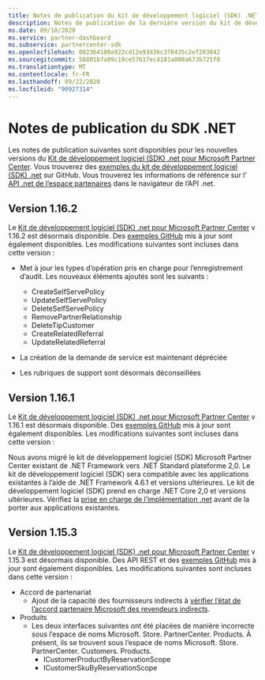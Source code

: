 ```yaml
---
title: Notes de publication du kit de développement logiciel (SDK) .NET Partner Center
description: Notes de publication de la dernière version du kit de développement logiciel (SDK) .NET de l’espace partenaires.
ms.date: 09/18/2020
ms.service: partner-dashboard
ms.subservice: partnercenter-sdk
ms.openlocfilehash: 082364100a922cd12e93d36c378435c2ef283842
ms.sourcegitcommit: 58801b7a09c19ce57617ec4181a008a673b725f0
ms.translationtype: MT
ms.contentlocale: fr-FR
ms.lasthandoff: 09/22/2020
ms.locfileid: "90927314"
---
```

# <a name="net-sdk-release-notes"></a>Notes de publication du SDK .NET

Les notes de publication suivantes sont disponibles pour les nouvelles versions du [Kit de développement logiciel (SDK) .net pour Microsoft Partner Center](https://www.nuget.org/packages/Microsoft.Store.PartnerCenter). Vous trouverez des [exemples du kit de développement logiciel (SDK) .net](https://github.com/Microsoft/Partner-Center-DotNet-Samples) sur GitHub. Vous trouverez les informations de référence sur l' [API .net de l’espace partenaires](/dotnet/api/?view=partnercenter-dotnet-latest&preserve-view=true) dans le navigateur de l’API .net.

## <a name="version-1162"></a>Version 1.16.2

Le [Kit de développement logiciel (SDK) .net pour Microsoft Partner Center](https://www.nuget.org/packages/Microsoft.Store.PartnerCenter/1.16.2) v 1.16.2 est désormais disponible. Des [exemples GitHub](https://github.com/Microsoft/Partner-Center-DotNet-Samples) mis à jour sont également disponibles. Les modifications suivantes sont incluses dans cette version :

* Met à jour les types d’opération pris en charge pour l’enregistrement d’audit. Les nouveaux éléments ajoutés sont les suivants :
  * CreateSelfServePolicy
  * UpdateSelfServePolicy
  * DeleteSelfServePolicy
  * RemovePartnerRelationship
  * DeleteTipCustomer
  * CreateRelatedReferral
  * UpdateRelatedReferral

* La création de la demande de service est maintenant dépréciée
* Les rubriques de support sont désormais déconseillées


## <a name="version-1161"></a>Version 1.16.1

Le [Kit de développement logiciel (SDK) .net pour Microsoft Partner Center](https://www.nuget.org/packages/Microsoft.Store.PartnerCenter/1.16.1) v 1.16.1 est désormais disponible. Des [exemples GitHub](https://github.com/Microsoft/Partner-Center-DotNet-Samples) mis à jour sont également disponibles. Les modifications suivantes sont incluses dans cette version :

Nous avons migré le kit de développement logiciel (SDK) Microsoft Partner Center existant de .NET Framework vers .NET Standard plateforme 2,0. Le kit de développement logiciel (SDK) sera compatible avec les applications existantes à l’aide de .NET Framework 4.6.1 et versions ultérieures. Le kit de développement logiciel (SDK) prend en charge .NET Core 2,0 et versions ultérieures. Vérifiez la [prise en charge de l’implémentation .net](/dotnet/standard/net-standard) avant de la porter aux applications existantes.   


## <a name="version-1153"></a>Version 1.15.3
Le [Kit de développement logiciel (SDK) .net pour Microsoft Partner Center](https://www.nuget.org/packages/Microsoft.Store.PartnerCenter/1.15.3) v 1.15.3 est désormais disponible. Des API REST et des [exemples GitHub](https://github.com/Microsoft/Partner-Center-DotNet-Samples) mis à jour sont également disponibles. Les modifications suivantes sont incluses dans cette version :

* Accord de partenariat
  * Ajout de la capacité des fournisseurs indirects à [vérifier l’état de l’accord partenaire Microsoft des revendeurs indirects](verify-indirect-reseller-mpa-status.md).
* Produits
  * Les deux interfaces suivantes ont été placées de manière incorrecte sous l’espace de noms Microsoft. Store. PartnerCenter. Products. À présent, ils se trouvent sous l’espace de noms Microsoft. Store. PartnerCenter. Customers. Products.
    * ICustomerProductByReservationScope
    * ICustomerSkuByReservationScope
